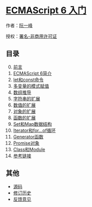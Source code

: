 # [ECMAScript 6 入门]()

作者：[阮一峰](http://www.ruanyifeng.com)

授权：<a rel="license" href="http://creativecommons.org/licenses/by-nc/4.0/">署名-非商用许可证</a>

## 目录
0. [前言](#README)
0. [ECMAScript 6简介](#docs/intro)
0. [let和const命令](#docs/let)
0. [多变量的模式赋值](#docs/destructuring)
0. [数组推导](#docs/comprehension)
0. [字符串的扩展](#docs/string)
0. [数值的扩展](#docs/number)
0. [对象的扩展](#docs/object)
0. [函数的扩展](#docs/function)
0. [Set和Map数据结构](#docs/set-map)
0. [Iterator和for...of循环](#docs/iterator)
0. [Generator函数](#docs/generator)
0. [Promise对象](#docs/promise)
0. [Class和Module](#docs/class)
0. [参考链接](#docs/reference)

## 其他
- [源码](http://github.com/ruanyf/es6tutorial/)
- [修订历史](https://github.com/ruanyf/es6tutorial/commits/gh-pages)
- [反馈意见](https://github.com/ruanyf/es6tutorial/issues)
